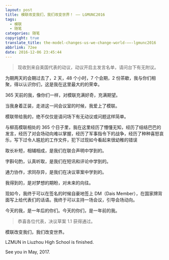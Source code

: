 ```yaml
---
layout: post
title: 模联改变我们，我们改变世界！ —— LGMUNC2016
tags:
  - 模联
  - 随笔
categories: 随笔
copyright: true
translate_title: the-model-changes-us-we-change-world-——-lgmunc2016
abbrlink: 72ee
date: 2016-12-06 23:45:44
---
```

>现收到来自美国代表的动议，动议开启主发言名单，请问台下有无附议。

为期两天的会期过去了，2 天，48 个小时，7 个会期，2 份茶歇，我与你们相聚，得以认识你们，这是我在这里最大的的荣幸。

365 天前的我，像你们一样，对模联充满好奇，充满期望。

当我身着正装，走进这一间会议室的时候，我爱上了模联。

模联带给我的，绝不仅仅是请问场下有无动议或问题这样简单。

与柳高模联相处的 365 个日子里，我在这里经历了懵懂无知，经历了结结巴巴的发言，经历了对会场动向难以掌握，经历了军事指令下的战争，经历了种种喜怒哀乐，写下过令人尴尬的工作文件，犯下过现如今看起来很幼稚的错误

取长补短，相辅相成，是我们在联合声明中学到的。

字斟句酌，认真听取，是我们在短讯和评论中学到的。

通力协作，求同存异，是我们在决议草案中学到的。

我得到的，是对梦想的期盼，对未来的向往。

现如今，我终于可以在签名的时候自豪地签上 DM（Dais Member），在国家牌背面写上给代表们的话语。我终于可以主持一场会议，引导会场动向。

今天的我，是一年后的你们。今天的你们，是一年前的我。

>恭喜各位代表，决议草案 1.1 获得通过。

模联改变我们，我们改变世界。

LZMUN in Liuzhou High School is finished.

See you in May, 2017.